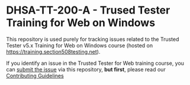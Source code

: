 # DHSA-TT-200-A - Trused Tester Training for Web on Windows
This repository is used purely for tracking issues related to the Trusted Tester v5.x Training for Web on Windows course (hosted on https://training.section508testing.net).

If you identify an issue in the Trusted Tester for Web training course, you can [submit the issue](https://github.com/Section508Coordinators/issues/new) via this repository, **but first**, please read our [Contributing Guidelines](CONTRIBUTING.md) 
